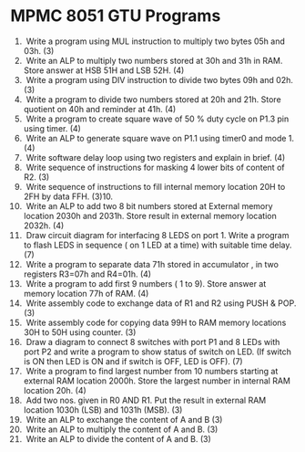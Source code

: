 # MPMC 8051 GTU Programs

1. ​	Write a program using MUL instruction to multiply two bytes 05h and 03h. (3)
2. ​	Write an ALP to multiply two numbers stored at 30h and 31h in RAM. Store answer at HSB 51H and LSB 52H. (4)
3. ​	Write a program using DIV instruction to divide two bytes 09h and 02h. (3)
4. ​	Write a program to divide two numbers stored at 20h and 21h. Store quotient on 40h and reminder at 41h. (4)
5. ​	Write a program to create square wave of 50 % duty cycle on P1.3 pin using timer. (4)
6. ​	Write an ALP to generate square wave on P1.1 using timer0 and mode 1. (4)
7. ​	Write software delay loop using two registers and explain in brief. (4)
8. ​	Write sequence of instructions for masking 4 lower bits of content of R2. (3)
9. ​	Write sequence of instructions to fill internal memory location 20H to 2FH by data FFH. (3)10. ​	
11. ​	Write an ALP to add two 8 bit numbers stored at External memory location 2030h and 2031h. Store result in external memory location 2032h. (4)
12. ​	Draw circuit diagram for interfacing 8 LEDS on port 1. Write a program to flash LEDS in sequence ( on 1 LED at a time) with suitable time delay. (7)
13. ​	Write a program to separate data 71h stored in accumulator , in two registers R3=07h and R4=01h. (4)
14. ​	Write a program to add first 9 numbers ( 1 to 9). Store answer at memory location 77h of RAM. (4)
15. ​	Write assembly code to exchange data of R1 and R2 using PUSH & POP. (3)
16. ​	Write assembly code for copying data 99H to RAM memory locations 30H to 50H using counter. (3)
17. ​	Draw a diagram to connect 8 switches with port P1 and 8 LEDs with port P2 and write a program to show status of switch on LED. (If switch is ON then LED is ON and if switch is OFF, LED is OFF). (7)
18. ​	Write a program to find largest number from 10 numbers starting at external RAM location 2000h. Store the largest number in internal RAM location 20h. (4)
19. ​	Add two nos. given in R0 AND R1. Put the result in external RAM location 1030h (LSB) and 1031h (MSB). (3)
20. ​	Write an ALP to exchange the content of A and B (3)
21. ​	Write an ALP to multiply the content of A and B. (3)
22. ​	Write an ALP to divide the content of A and B. (3)